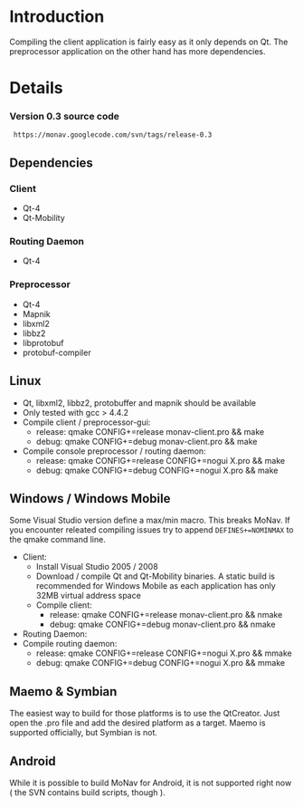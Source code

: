 # Introduction #

Compiling the client application is fairly easy as it only depends on Qt. The preprocessor application on the other hand has more dependencies.

# Details #

### Version 0.3 source code ###
```
 https://monav.googlecode.com/svn/tags/release-0.3
```

## Dependencies ##

### Client ###

  * Qt-4
  * Qt-Mobility

### Routing Daemon ###

  * Qt-4

### Preprocessor ###

  * Qt-4
  * Mapnik
  * libxml2
  * libbz2
  * libprotobuf
  * protobuf-compiler

## Linux ##

  * Qt, libxml2, libbz2, protobuffer and mapnik should be available
  * Only tested with gcc > 4.4.2
  * Compile client / preprocessor-gui:
    * release: qmake CONFIG+=release monav-client.pro && make
    * debug: qmake CONFIG+=debug monav-client.pro && make
  * Compile console preprocessor / routing daemon:
    * release: qmake CONFIG+=release CONFIG+=nogui X.pro && make
    * debug: qmake CONFIG+=debug CONFIG+=nogui X.pro && make

## Windows / Windows Mobile ##

Some Visual Studio version define a max/min macro. This breaks MoNav. If you encounter releated compiling issues try to append `DEFINES+=NOMINMAX` to the qmake command line.

  * Client:
    * Install Visual Studio 2005 / 2008
    * Download / compile Qt and Qt-Mobility binaries. A static build is recommended for Windows Mobile as each application has only 32MB virtual address space
    * Compile client:
      * release: qmake CONFIG+=release monav-client.pro && nmake
      * debug: qmake CONFIG+=debug monav-client.pro && nmake
  * Routing Daemon:
  * Compile routing daemon:
    * release: qmake CONFIG+=release CONFIG+=nogui X.pro && mmake
    * debug: qmake CONFIG+=debug CONFIG+=nogui X.pro && mmake

## Maemo & Symbian ##

The easiest way to build for those platforms is to use the QtCreator. Just open the .pro file and add the desired platform as a target. Maemo is supported officially, but Symbian is not.

## Android ##

While it is possible to build MoNav for Android, it is not supported right now ( the SVN contains build scripts, though ).